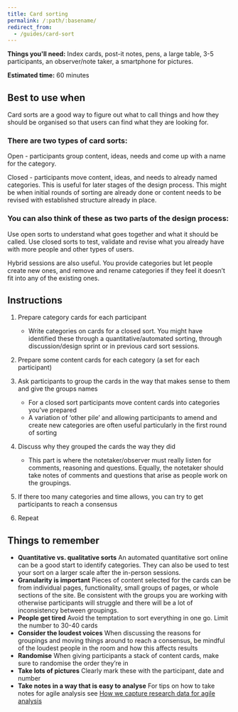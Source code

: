 ```yaml
---
title: Card sorting
permalink: /:path/:basename/
redirect_from:
  - /guides/card-sort
---
```

**Things you'll need:** Index cards, post-it notes, pens, a large table, 3-5
participants, an observer/note taker, a smartphone for pictures.

**Estimated time:** 60 minutes

## Best to use when

Card sorts are a good way to figure out what to call things and how they should
be organised so that users can find what they are looking for.

### There are two types of card sorts:

Open - participants group content, ideas, needs and come up with a name for the
category.

Closed - participants move content, ideas, and needs to already named
categories. This is useful for later stages of the design process. This might be
when initial rounds of sorting are already done or content needs to be revised
with established structure already in place.

### You can also think of these as two parts of the design process:

Use open sorts to understand what goes together and what it should be called.
Use closed sorts to test, validate and revise what you already have with more
people and other types of users.

Hybrid sessions are also useful. You provide categories but let people create
new ones, and remove and rename categories if they feel it doesn’t fit into any
of the existing ones.

## Instructions

1. Prepare category cards for each participant

   * Write categories on cards for a closed sort. You might have identified
     these through a quantitative/automated sorting, through discussion/design
     sprint or in previous card sort sessions.
2. Prepare some content cards for each category (a set for each participant)
3. Ask participants to group the cards in the way that makes sense to them and
   give the groups names

   * For a closed sort participants move content cards into categories you’ve
     prepared
   * A variation of ‘other pile’ and allowing participants to amend and create
     new categories are often useful particularly in the first round of sorting
4. Discuss why they grouped the cards the way they did

   * This part is where the notetaker/observer must really listen for comments,
     reasoning and questions. Equally, the notetaker should take notes of
     comments and questions that arise as people work on the groupings.
5. If there too many categories and time allows, you can try to get participants
   to reach a consensus
6. Repeat

## Things to remember

* **Quantitative vs. qualitative sorts** An automated quantitative sort online
  can be a good start to identify categories. They can also be used to test your
  sort on a larger scale after the in-person sessions.
* **Granularity is important** Pieces of content selected for the cards can be
  from individual pages, functionality, small groups of pages, or whole sections
  of the site. Be consistent with the groups you are working with otherwise
  participants will struggle and there will be a lot of inconsistency between
  groupings.
* **People get tired** Avoid the temptation to sort everything in one go. Limit
  the number to 30-40 cards
* **Consider the loudest voices** When discussing the reasons for groupings and
  moving things around to reach a consensus, be mindful of the loudest people in
  the room and how this affects results
* **Randomise** When giving participants a stack of content cards, make sure to
  randomise the order they’re in
* **Take lots of pictures** Clearly mark these with the participant, date and
  number
* **Take notes in a way that is easy to analyse** For tips on how to take notes
  for agile analysis see
  [How we capture research data for agile analysis](https://www.dxw.com/2016/12/how-we-capture-research-data-for-agile-analysis)
